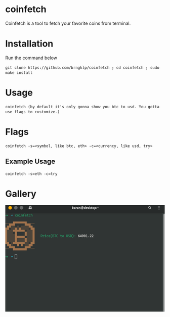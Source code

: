 # coinfetch
Coinfetch is a tool to fetch your favorite coins from terminal. 

# Installation
Run the command below
```
git clone https://github.com/brngklp/coinfetch ; cd coinfetch ; sudo make install
```

# Usage
```
coinfetch (by default it's only gonna show you btc to usd. You gotta use flags to customize.)
```
# Flags
```
coinfetch -s=<symbol, like btc, eth> -c=<currency, like usd, try>
```
## Example Usage
```
coinfetch -s=eth -c=try
```

<h1>Gallery</h1>
<div align="center">
<img src="pics/inuse.png">
</div>


